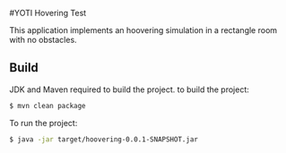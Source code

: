 #YOTI Hovering Test

This application implements an hoovering simulation in a rectangle room with no obstacles.

## Build
JDK and Maven required to build the project. to build the project:
```bash
$ mvn clean package
```
To run the project:
```bash
$ java -jar target/hoovering-0.0.1-SNAPSHOT.jar
```
